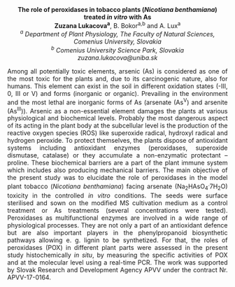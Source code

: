<center><strong>The role of peroxidases in tobacco plants (<i>Nicotiana benthamiana</i>)
treated <i>in vitro</i> with As</strong>

<center><strong>Zuzana Lukacova<sup>a</sup></strong>, B. Bokor<sup>a,b</sup> and A. Lux<sup>a</sup>

<center><i><sup>a</sup> Department of Plant Physiology, The Faculty of Natural Sciences,
Comenius University, Slovakia</i>

<center><i><sup>b</sup> Comenius University Science Park, Slovakia</i>

<center><i>zuzana.lukacova@uniba.sk</i>

<p style=text-align:justify>Among all potentially toxic elements, arsenic (As) is considered as one
of the most toxic for the plants and, due to its carcinogenic nature,
also for humans. This element can exist in the soil in different
oxidation states (-III, 0, III or V) and forms (inorganic or organic).
Prevailing in the environment and the most lethal are inorganic forms of
As (arsenate (As<sup>V</sup>) and arsenite (As<sup>III</sup>)). Arsenic as a non-essential
element damages the plants at various physiological and biochemical
levels. Probably the most dangerous aspect of its acting in the plant
body at the subcellular level is the production of the reactive oxygen
species (ROS) like superoxide radical, hydroxyl radical and hydrogen
peroxide. To protect themselves, the plants dispose of antioxidant
systems including antioxidant enzymes (peroxidases, superoxide
dismutase, catalase) or they accumulate a non-enzymatic protectant –
proline. These biochemical barriers are a part of the plant immune
system which includes also producing mechanical barriers. The main
objective of the present study was to elucidate the role of peroxidases
in the model plant tobacco (<i>Nicotiana benthamiana</i>) facing arsenate
(Na<sub>2</sub>HAsO<sub>4</sub><sup>.</sup>7H<sub>2</sub>O) toxicity in the controlled <i>in vitro</i>
conditions. The seeds were surface sterilised and sown on the modified
MS cultivation medium as a control treatment or As treatments (several
concentrations were tested). Peroxidases as multifunctional enzymes are
involved in a wide range of physiological processes. They are not only a
part of an antioxidant defence but are also important players in the
phenylpropanoid biosynthetic pathways allowing e. g. lignin to be
synthetized. For that, the roles of peroxidases (POX) in different plant
parts were assessed in the present study histochemically <i>in situ</i>, by
measuring the specific activities of POX and at the molecular level
using a real-time PCR. The work was supported by Slovak Research and
Development Agency APVV under the contract Nr. APVV-17-0164.
